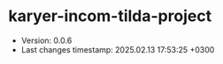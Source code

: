 <!--
@since 2024.10.06, 22:56
@changed 2024.10.06, 22:56
-->

# karyer-incom-tilda-project

- Version: 0.0.6
- Last changes timestamp: 2025.02.13 17:53:25 +0300
